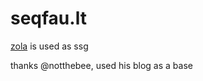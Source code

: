 # seqfau.lt

[zola](https://www.getzola.org/) is used as ssg

thanks @notthebee, used his blog as a base
